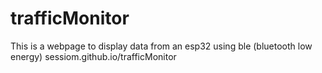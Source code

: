 # trafficMonitor
This is a webpage to display data from an esp32 using ble (bluetooth low energy)
sessiom.github.io/trafficMonitor
